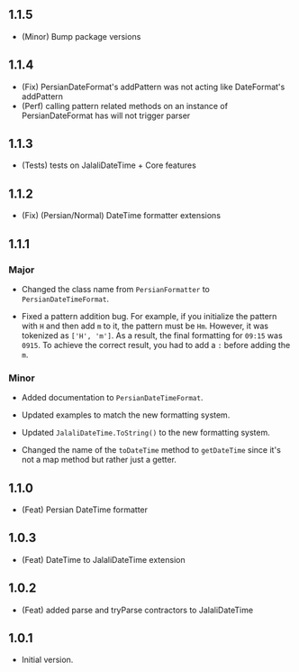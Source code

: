 ## 1.1.5

* (Minor) Bump package versions

## 1.1.4

* (Fix) PersianDateFormat's addPattern was not acting like DateFormat's addPattern
* (Perf) calling pattern related methods on an instance of PersianDateFormat has will not trigger parser

## 1.1.3

* (Tests) tests on JalaliDateTime + Core features

## 1.1.2

* (Fix) (Persian/Normal) DateTime formatter extensions

## 1.1.1

### Major

* Changed the class name from `PersianFormatter` to `PersianDateTimeFormat`.

* Fixed a pattern addition bug. For example, if you initialize the pattern with `H` and then add `m` to it, the pattern must be `Hm`. However, it was tokenized as `['H', 'm']`. As a result, the final formatting for `09:15` was `0915`. To achieve the correct result, you had to add a `:` before adding the `m`.

### Minor

* Added documentation to `PersianDateTimeFormat`.

* Updated examples to match the new formatting system.
* Updated `JalaliDateTime.ToString()` to the new formatting system.
* Changed the name of the `toDateTime` method to `getDateTime` since it's not a map method but rather just a getter.

## 1.1.0

* (Feat) Persian DateTime formatter

## 1.0.3

* (Feat) DateTime to JalaliDateTime extension

## 1.0.2

* (Feat) added parse and tryParse contractors to JalaliDateTime

## 1.0.1

* Initial version.
